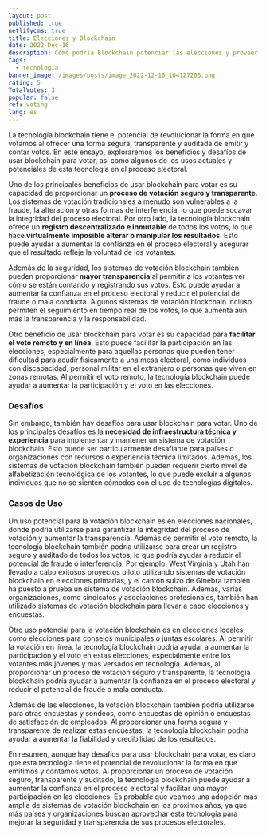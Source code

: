 ```yaml
---
layout: post
published: true
netlifycms: true
title: Elecciones y Blockchain
date: 2022-Dec-16
description: Cómo podría Blockchain potenciar las elecciones y proveer de más transparencia
tags:
  - tecnologia
banner_image: /images/posts/image_2022-12-16_104127206.png
rating: 5
TotalVotes: 3
popular: false
ref: voting
lang: es
---
```

La tecnología blockchain tiene el potencial de revolucionar la forma en que votamos al ofrecer una forma segura, transparente y auditada de emitir y contar votos. En este ensayo, exploraremos los beneficios y desafíos de usar blockchain para votar, así como algunos de los usos actuales y potenciales de esta tecnología en el proceso electoral.

Uno de los principales beneficios de usar blockchain para votar es su capacidad de proporcionar un **proceso de votación seguro y transparente**. Los sistemas de votación tradicionales a menudo son vulnerables a la fraude, la alteración y otras formas de interferencia, lo que puede socavar la integridad del proceso electoral. Por otro lado, la tecnología blockchain ofrece un **registro descentralizado e inmutable** de todos los votos, lo que hace **virtualmente imposible alterar o manipular los resultados**. Esto puede ayudar a aumentar la confianza en el proceso electoral y asegurar que el resultado refleje la voluntad de los votantes.

Además de la seguridad, los sistemas de votación blockchain también pueden proporcionar **mayor transparencia** al permitir a los votantes ver cómo se están contando y registrando sus votos. Esto puede ayudar a aumentar la confianza en el proceso electoral y reducir el potencial de fraude o mala conducta. Algunos sistemas de votación blockchain incluso permiten el seguimiento en tiempo real de los votos, lo que aumenta aún más la transparencia y la responsabilidad.

Otro beneficio de usar blockchain para votar es su capacidad para **facilitar el voto remoto y en línea**. Esto puede facilitar la participación en las elecciones, especialmente para aquellas personas que pueden tener dificultad para acudir físicamente a una mesa electoral, como individuos con discapacidad, personal militar en el extranjero o personas que viven en zonas remotas. Al permitir el voto remoto, la tecnología blockchain puede ayudar a aumentar la participación y el voto en las elecciones.

### D﻿esafíos

Sin embargo, también hay desafíos para usar blockchain para votar. Uno de los principales desafíos es la **necesidad de infraestructura técnica y experiencia** para implementar y mantener un sistema de votación blockchain. Esto puede ser particularmente desafiante para países o organizaciones con recursos o experiencia técnica limitados. Además, los sistemas de votación blockchain también pueden requerir cierto nivel de alfabetización tecnológica de los votantes, lo que puede excluir a algunos individuos que no se sienten cómodos con el uso de tecnologías digitales.

### C﻿asos de Uso

Un uso potencial para la votación blockchain es en elecciones nacionales, donde podría utilizarse para garantizar la integridad del proceso de votación y aumentar la transparencia. Además de permitir el voto remoto, la tecnología blockchain también podría utilizarse para crear un registro seguro y auditado de todos los votos, lo que podría ayudar a reducir el potencial de fraude o interferencia. Por ejemplo, West Virginia y Utah han llevado a cabo exitosos proyectos piloto utilizando sistemas de votación blockchain en elecciones primarias, y el cantón suizo de Ginebra también ha puesto a prueba un sistema de votación blockchain. Además, varias organizaciones, como sindicatos y asociaciones profesionales, también han utilizado sistemas de votación blockchain para llevar a cabo elecciones y encuestas.

Otro uso potencial para la votación blockchain es en elecciones locales, como elecciones para consejos municipales o juntas escolares. Al permitir la votación en línea, la tecnología blockchain podría ayudar a aumentar la participación y el voto en estas elecciones, especialmente entre los votantes más jóvenes y más versados en tecnología. Además, al proporcionar un proceso de votación seguro y transparente, la tecnología blockchain podría ayudar a aumentar la confianza en el proceso electoral y reducir el potencial de fraude o mala conducta.

Además de las elecciones, la votación blockchain también podría utilizarse para otras encuestas y sondeos, como encuestas de opinión o encuestas de satisfacción de empleados. Al proporcionar una forma segura y transparente de realizar estas encuestas, la tecnología blockchain podría ayudar a aumentar la fiabilidad y credibilidad de los resultados. 

En resumen, aunque hay desafíos para usar blockchain para votar, es claro que esta tecnología tiene el potencial de revolucionar la forma en que emitimos y contamos votos. Al proporcionar un proceso de votación seguro, transparente y auditado, la tecnología blockchain puede ayudar a aumentar la confianza en el proceso electoral y facilitar una mayor participación en las elecciones. Es probable que veamos una adopción más amplia de sistemas de votación blockchain en los próximos años, ya que más países y organizaciones buscan aprovechar esta tecnología para mejorar la seguridad y transparencia de sus procesos electorales.
